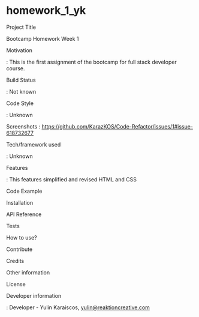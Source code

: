 # homework_1_yk
Project Title
<!-- A little info about your project and/ or overview that explains what the project is about.  -->
Bootcamp Homework Week 1

Motivation
<!-- A short description of the motivation behind the creation and maintenance of the project. This should explain why the project exists. -->
: This is the first assignment of the bootcamp for full stack developer course. 

Build Status
<!-- Build status of continus integration i.e. travis, appveyor etc. Ex. -->
: Not known

Code Style
<!-- If you're using any code style like xo, standard etc. That will help others while contributing to your project. Ex. -->
: Unknown

Screenshots
: https://github.com/KarazKOS/Code-Refactor/issues/1#issue-618732677

Tech/framework used
<!-- Ex. -

Built with

Electron -->
: Unknown

Features
<!-- What makes your project stand out? -->
: This features simplified and revised HTML and CSS

Code Example
<!-- Show what the library does as concisely as possible, developers should be able to figure out how your project solves their problem by looking at the code example. Make sure the API you are showing off is obvious, and that your code is short and concise. -->

Installation
<!-- Provide step by step series of examples and explanations about how to get a development env running. -->

API Reference
<!-- Depending on the size of the project, if it is small and simple enough the reference docs can be added to the README. For medium size to larger projects it is important to at least provide a link to where the API reference docs live. -->

Tests
<!-- Describe and show how to run the tests with code examples. -->

How to use?
<!-- If people like your project they’ll want to learn how they can use it. To do so include step by step guide to use your project. -->

Contribute
<!-- Let people know how they can contribute into your project. A contributing guideline will be a big plus. -->

Credits
<!-- Give proper credits. This could be a link to any repo which inspired you to build this project, any blogposts or links to people who contrbuted in this project. -->

Other information
<!-- Anything else that seems useful -->

License
<!-- A short snippet describing the license (MIT, Apache etc) -->

Developer information
<!-- name and email address -->
: Developer - Yulin Karaiscos, yulin@reaktioncreative.com